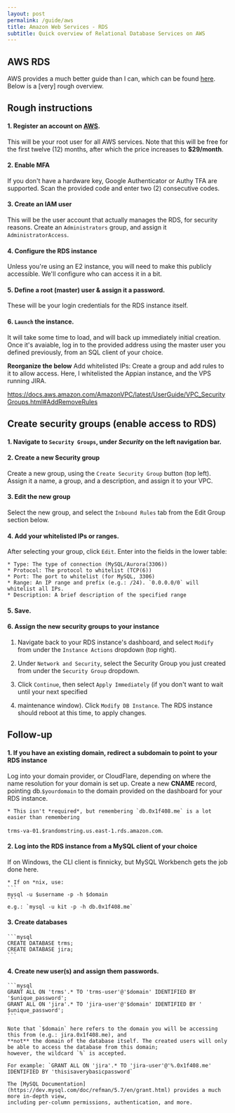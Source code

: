 ```yaml
---
layout: post
permalink: /guide/aws
title: Amazon Web Services - RDS
subtitle: Quick overview of Relational Database Services on AWS
---
```

## AWS RDS

AWS provides a much better guide than I can, which can be found [here](https://docs.aws.amazon.com/AmazonRDS/latest/UserGuide/CHAP_SettingUp.html).
Below is a [very] rough overview.

## Rough instructions

#### 1. Register an account on [AWS](https://aws.amazon.com/). 

This will be your root user for all AWS services. Note that this will be free for the first twelve (12) months, 
after which the price increases to **$29/month**.

#### 2. Enable MFA

If you don't have a hardware key, Google Authenticator or Authy TFA are supported.
Scan the provided code and enter two (2) consecutive codes.

#### 3. Create an IAM user

This will be the user account that actually manages the RDS, for security reasons. 
Create an `Administrators` group, and assign it `AdministratorAccess`.

#### 4. Configure the RDS instance

Unless you're using an E2 instance, you will need to make this publicly accessible. 
We'll configure who can access it in a bit.

#### 5. Define a root (master) user & assign it a password. 

These will be your login credentials for the RDS instance itself.

#### 6. `Launch` the instance. 

It will take some time to load, and will back up immediately initial creation. Once it's avaiable,
log in to the provided address using the master user you defined previously, from an SQL client of your choice.

**Reorganize the below**
Add whitelisted IPs: Create a group and add rules to it to allow access.
Here, I whitelisted the Appian instance, and the VPS running JIRA.

https://docs.aws.amazon.com/AmazonVPC/latest/UserGuide/VPC_SecurityGroups.html#AddRemoveRules

## Create security groups (enable access to RDS)

#### 1. Navigate to `Security Groups`, under *Security* on the left navigation bar.

#### 2. Create a new Security group
 
Create a new group, using the `Create Security Group` button (top left). 
Assign it a name, a group, and a description, and assign it to your VPC.

#### 3. Edit the new group

Select the new group, and select the `Inbound Rules` tab from the Edit Group section below.

#### 4. Add your whitelisted IPs or ranges.

After selecting your group, click `Edit`. Enter into the fields in the lower table:

    * Type: The type of connection (MySQL/Aurora(3306))
    * Protocol: The protocol to whitelist (TCP(6))
    * Port: The port to whitelist (for MySQL, 3306)
    * Range: An IP range and prefix (e.g.: /24). `0.0.0.0/0` will whitelist all IPs.
    * Description: A brief description of the specified range

#### 5. Save.

#### 6. Assign the new security groups to your instance

1. Navigate back to your RDS instance's dashboard, and select `Modify` from under the `Instance Actions` dropdown (top right).

1. Under `Network and Security`, select the Security Group you just created from under the `Security Group` dropdown.

1. Click `Continue`, then select `Apply Immediately` (if you don't want to wait until your next specified 

1. maintenance window). Click `Modify DB Instance`. The RDS instance should reboot at this time, to apply changes.

## Follow-up

#### 1. If you have an existing domain, redirect a subdomain to point to your RDS instance

Log into your domain provider, or CloudFlare, depending on where the name resolution for your domain is set up.
Create a new **CNAME** record, pointing db.`$yourdomain` to the domain provided on the dashboard for your RDS instance.

    * This isn't *required*, but remembering `db.0x1f408.me` is a lot easier than remembering 
`trms-va-01.$randomstring.us.east-1.rds.amazon.com`.

#### 2. Log into the RDS instance from a MySQL client of your choice

If on Windows, the CLI client is finnicky, but MySQL Workbench gets the job done here. 

    * If on *nix, use:
    ```
    mysql -u $username -p -h $domain
    ```
    e.g.: `mysql -u kit -p -h db.0x1f408.me`

#### 3. Create databases
    
    ```mysql
    CREATE DATABASE trms;
    CREATE DATABASE jira;
    ```
    
#### 4. Create new user(s) and assign them passwords.

    ```mysql
    GRANT ALL ON 'trms'.* TO 'trms-user'@'$domain' IDENTIFIED BY '$unique_password';
    GRANT ALL ON 'jira'.* TO 'jira-user'@'$domain' IDENTIFIED BY ' $unique_password';
    ```
    
    Note that `$domain` here refers to the domain you will be accessing this from (e.g.: jira.0x1f408.me), and
    **not** the domain of the database itself. The created users will only be able to access the database from this domain;
    however, the wildcard `%` is accepted.

    For example: `GRANT ALL ON 'jira'.* TO 'jira-user'@'%.0x1f408.me' IDENTIFIED BY 'thisisaverybasicpassword`

    The [MySQL Documentation](https://dev.mysql.com/doc/refman/5.7/en/grant.html) provides a much more in-depth view,
    including per-column permissions, authentication, and more.